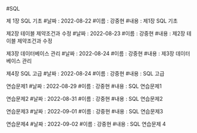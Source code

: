 #SQL

제 1장 SQL 기초
#날짜 : 2022-08-22
#이름 : 강중현
#내용 : 제1장 SQL 기초

제2장 테이블 제약조건과 수정
#날짜 : 2022-08-23
#이름 : 강중현
#내용 : 제2장 테이블 제약조건과 수정

제3장 데이터베이스 관리
#날짜 : 2022-08-24
#이름 : 강중현
#내용 : 제3장 데이터베이스 관리

제4장 SQL 고급
#날짜 : 2022-08-24
#이름 : 강중현
#내용 : SQL 고급

연습문제1
#날짜 : 2022-08-29
#이름 : 강중현
#내용 : SQL 연습문제1

연습문제2
#날짜 : 2022-08-31
#이름 : 강중현
#내용 : SQL 연습문제2

연습문제3
#날짜 : 2022-09-01
#이름 : 강중현
#내용 : SQL 연습문제3

연습문제4
#날짜 : 2022-09-02
#이름 : 강중현
#내용 : SQL 연습문제 4



